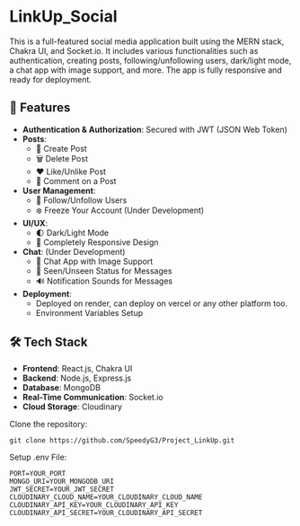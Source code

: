 # LinkUp_Social

This is a full-featured social media application built using the MERN stack, Chakra UI, and Socket.io. It includes various functionalities such as authentication, creating posts, following/unfollowing users, dark/light mode, a chat app with image support, and more. The app is fully responsive and ready for deployment.

## 🌟 Features

- **Authentication & Authorization**: Secured with JWT (JSON Web Token)
- **Posts**:
  - 📝 Create Post
  - 🗑️ Delete Post
  - ❤️ Like/Unlike Post
  - 💬 Comment on a Post
- **User Management**:
  - 👥 Follow/Unfollow Users
  - ❄️ Freeze Your Account (Under Development)
- **UI/UX**:
  - 🌓 Dark/Light Mode
  - 📱 Completely Responsive Design
- **Chat**: (Under Development)
  - 💬 Chat App with Image Support
  - 👀 Seen/Unseen Status for Messages
  - 🔊 Notification Sounds for Messages
- **Deployment**: 
  - Deployed on render, can deploy on vercel or any other platform too.
  - Environment Variables Setup

## 🛠 Tech Stack

- **Frontend**: React.js, Chakra UI
- **Backend**: Node.js, Express.js
- **Database**: MongoDB
- **Real-Time Communication**: Socket.io
- **Cloud Storage**: Cloudinary

Clone the repository:
   ```
   git clone https://github.com/SpeedyG3/Project_LinkUp.git
```

Setup .env File:
```
PORT=YOUR_PORT
MONGO_URI=YOUR_MONGODB_URI
JWT_SECRET=YOUR_JWT_SECRET
CLOUDINARY_CLOUD_NAME=YOUR_CLOUDINARY_CLOUD_NAME
CLOUDINARY_API_KEY=YOUR_CLOUDINARY_API_KEY
CLOUDINARY_API_SECRET=YOUR_CLOUDINARY_API_SECRET
```
